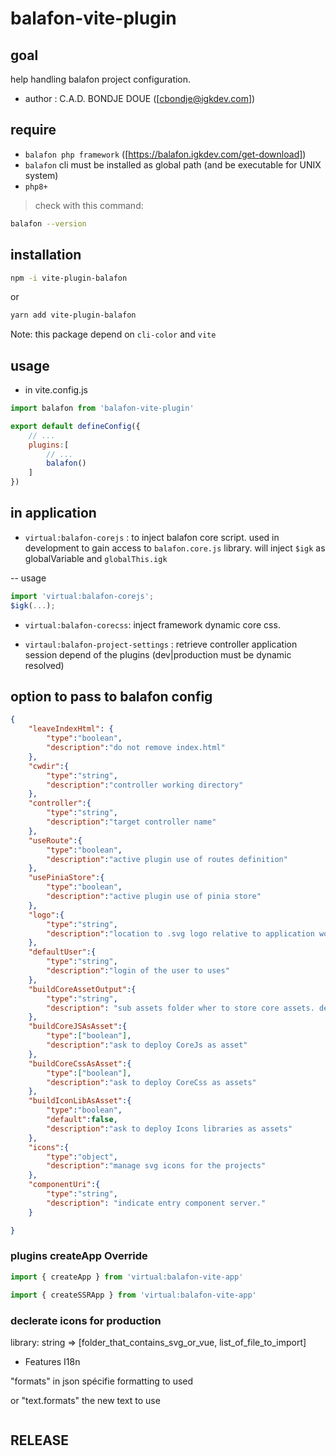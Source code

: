 # balafon-vite-plugin

## goal
help handling balafon project configuration. 

- author : C.A.D. BONDJE DOUE ([cbondje@igkdev.com])

## require

- `balafon php framework` ([https://balafon.igkdev.com/get-download])
- `balafon` cli must be installed as global path (and be executable for UNIX system)
- `php8+`

> check with this command:

```bash
balafon --version
```

## installation 

```bash
npm -i vite-plugin-balafon
```
or 
```bash
yarn add vite-plugin-balafon
```

Note: this package depend on `cli-color` and `vite`

## usage
- in vite.config.js

```js
import balafon from 'balafon-vite-plugin'

export default defineConfig({
    // ...
    plugins:[
        // ...
        balafon()
    ]
})

```


## in application 

- `virtual:balafon-corejs` : to inject balafon core script. used in development to gain access to `balafon.core.js` library. will inject `$igk` as globalVariable and `globalThis.igk`

-- usage
```js
import 'virtual:balafon-corejs'; 
$igk(...);
```



- `virtual:balafon-corecss`: inject framework dynamic core css.

- `virtaul:balafon-project-settings` : retrieve controller application session depend of the plugins (dev|production must be dynamic resolved)




## option to pass to balafon config
```json
{
    "leaveIndexHtml": {
        "type":"boolean",
        "description":"do not remove index.html"
    },
    "cwdir":{
        "type":"string",
        "description":"controller working directory"
    },
    "controller":{
        "type":"string",
        "description":"target controller name"
    },
    "useRoute":{
        "type":"boolean",
        "description":"active plugin use of routes definition"
    },
    "usePiniaStore":{
        "type":"boolean",
        "description":"active plugin use of pinia store"
    },
    "logo":{
        "type":"string",
        "description":"location to .svg logo relative to application working directory to be included "
    },
    "defaultUser":{
        "type":"string",
        "description":"login of the user to uses"
    },
    "buildCoreAssetOutput":{
        "type":"string",
        "description": "sub assets folder wher to store core assets. default will be \"balafon/\""
    },
    "buildCoreJSAsAsset":{
        "type":["boolean"],
        "description":"ask to deploy CoreJs as asset"
    },
    "buildCoreCssAsAsset":{
        "type":["boolean"],
        "description":"ask to deploy CoreCss as assets"
    },
    "buildIconLibAsAsset":{
        "type":"boolean",
        "default":false,
        "description":"ask to deploy Icons libraries as assets"
    },
    "icons":{
        "type":"object",
        "description":"manage svg icons for the projects"
    },
    "componentUri":{
        "type":"string",
        "description": "indicate entry component server."
    }

}
```


### plugins createApp Override
```js
import { createApp } from 'virtual:balafon-vite-app'
```


```js
import { createSSRApp } from 'virtual:balafon-vite-app'
```


### declerate icons for production 

library: string => [folder_that_contains_svg_or_vue, list_of_file_to_import] 




- Features I18n

"formats" in json spécifie formatting to used

or "text.formats" the new text to use


```json

```



## RELEASE